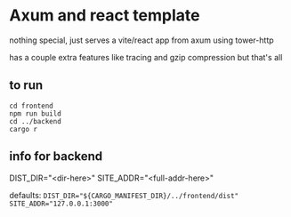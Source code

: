 # Axum and react template
nothing special, just serves a vite/react app from axum using tower-http

has a couple extra features like tracing and gzip compression but that's all

## to run
```
cd frontend
npm run build
cd ../backend
cargo r
```

## info for backend 
DIST_DIR="\<dir-here\>"
SITE_ADDR="\<full-addr-here\>"

defaults:
`DIST_DIR="${CARGO_MANIFEST_DIR}/../frontend/dist"`
`SITE_ADDR="127.0.0.1:3000"`
